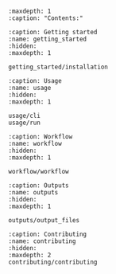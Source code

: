 ```{include} ../README.md

```

```{toctree}
:maxdepth: 1
:caption: "Contents:"
```

```{toctree}
:caption: Getting started
:name: getting_started
:hidden:
:maxdepth: 1

getting_started/installation
```

```{toctree}
:caption: Usage
:name: usage
:hidden:
:maxdepth: 1

usage/cli
usage/run
```

```{toctree}
:caption: Workflow
:name: workflow
:hidden:
:maxdepth: 1

workflow/workflow
```

```{toctree}
:caption: Outputs
:name: outputs
:hidden:
:maxdepth: 1

outputs/output_files
```

```{toctree}
:caption: Contributing
:name: contributing
:hidden:
:maxdepth: 2
contributing/contributing
```
